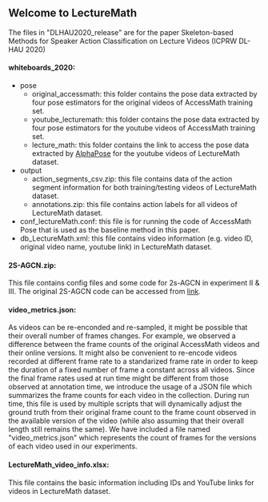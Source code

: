 ## Welcome to LectureMath
The files in "DLHAU2020_release" are for the paper Skeleton-based Methods for Speaker Action Classification on Lecture Videos (ICPRW DL-HAU 2020)

#### whiteboards_2020:
- pose
   - original_accessmath: this folder contains the pose data extracted by four pose estimators for the original videos of AccessMath training set.
   - youtube_lecturemath: this folder contains the pose data extracted by four pose estimators for the youtube videos of AccessMath training set.
   - lecture_math: this folder contains the link to access the pose data extracted by [AlphaPose](https://github.com/adaniefei/AlphaPose) for the youtube videos of LectureMath dataset.
- output
   - action_segments_csv.zip: this file contains data of the action segment information for both training/testing videos of LectureMath dataset.
   - annotations.zip: this file contains action labels for all videos of LectureMath dataset.
- conf_lectureMath.conf: this file is for running the code of AccessMath Pose that is used as the baseline method in this paper.
- db_LectureMath.xml: this file contains video information (e.g. video ID, original video name, youtube link) in LectureMath dataset.


#### 2S-AGCN.zip: 
This file contains config files and some code for 2s-AGCN in experiment II & III. The original 2S-AGCN code can be accessed from [link](https://github.com/lshiwjx/2s-AGCN).

#### video_metrics.json: 
As videos can be re-enconded and re-sampled, it might be possible that their overall number of frames changes. For example, we observed a difference between the frame counts of the original AccessMath videos and their online versions. It might also be convenient to re-encode videos recorded at different frame rate to a standarized frame rate in order to keep the duration of a fixed number of frame a constant across all videos.  Since the final frame rates used at run time might be different from those observed at annotation time, we introduce the usage of a JSON file which summarizes the frame counts for each video in the collection. During run time, this file is used by multiple scripts that will dynamically adjust the ground truth from their original frame count to the frame count observed in the available version of the video (while also assuming that their overall length still remains the same). We have included a file named "video_metrics.json" which represents the count of frames for the versions of each video used in our experiments.

#### LectureMath_video_info.xlsx:
This file contains the basic information including IDs and YouTube links for videos in LectureMath dataset. 
